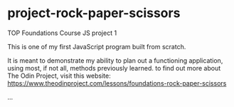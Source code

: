 # project-rock-paper-scissors
TOP Foundations Course JS project 1


This is one of my first JavaScript program built from scratch.

It is meant to demonstrate my ability to plan out a functioning application, using most, if not all, methods previously learned.
to find out more about The Odin Project, visit this website: https://www.theodinproject.com/lessons/foundations-rock-paper-scissors

...